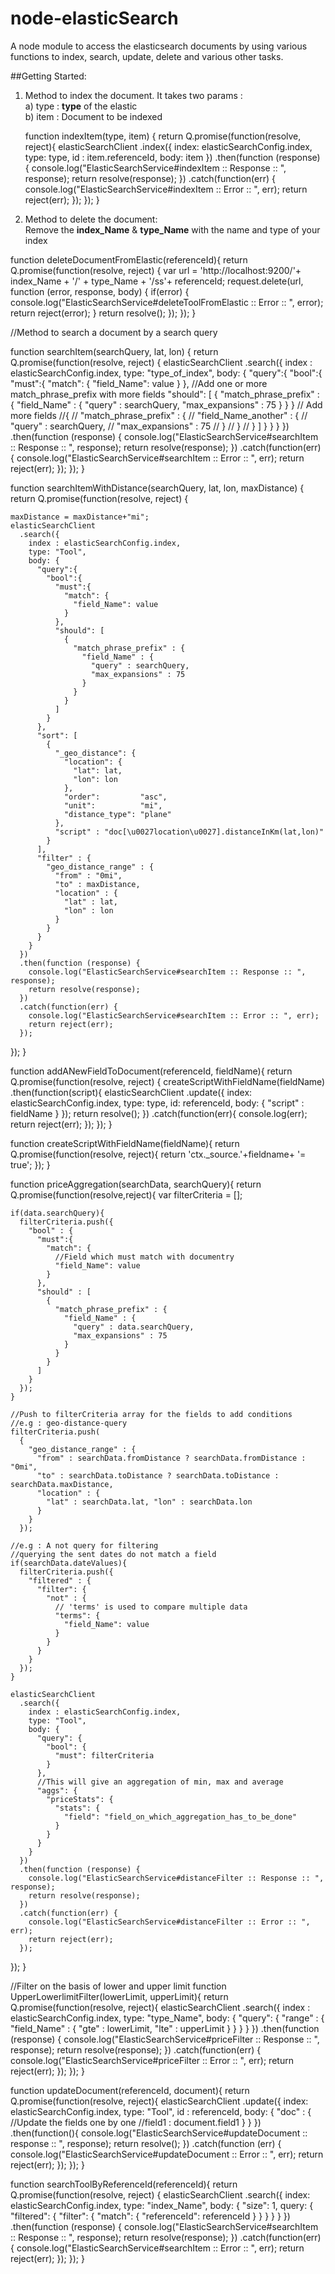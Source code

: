 # node-elasticSearch
A node module to access the elasticsearch documents by using various functions to index, search, update, delete and various other tasks.

##Getting Started:

1. Method to index the document. It takes two params :  
  a) type : __type__ of the elastic  
  b) item : Document to be indexed

    function indexItem(type, item) {
        return Q.promise(function(resolve, reject){
            elasticSearchClient
              .index({
                  index: elasticSearchConfig.index,
                  type: type,
                  id : item.referenceId,
                  body: item
                })
                .then(function (response) {
                  console.log("ElasticSearchService#indexItem :: Response :: ", response);
                  return resolve(response);
                })
                .catch(function(err) {
                  console.log("ElasticSearchService#indexItem :: Error :: ", err);
                  return reject(err);
                });
              });
          }   

2. Method to delete the document:  
Remove the __index_Name__ & __type_Name__ with the name and type of your index

  function deleteDocumentFromElastic(referenceId){
    return Q.promise(function(resolve, reject) {
      var url = 'http://localhost:9200/'+ index_Name + '/' + type_Name + '/ss'+ referenceId;
      request.delete(url, function (error, response, body) {
        if(error) {
          console.log("ElasticSearchService#deleteToolFromElastic :: Error :: ", error);
          return reject(error);
        }
        return resolve();
        });
      });
    }

//Method to search a document by a search query

  function searchItem(searchQuery, lat, lon) {
    return Q.promise(function(resolve, reject) {
    elasticSearchClient
      .search({
        index : elasticSearchConfig.index,
        type: "type_of_index",
        body: {
          "query":{
            "bool":{
              "must":{
                "match": {
                  "field_Name": value
                }
              },
              //Add one or more match_phrase_prefix with more fields
              "should": [
                {
                  "match_phrase_prefix" : {
                    "field_Name" : {
                      "query" : searchQuery,
                      "max_expansions" : 75
                    }
                  }
                }
                // Add more fields
                //{
                //   "match_phrase_prefix" : {
                //     "field_Name_another" : {
                //       "query" : searchQuery,
                //       "max_expansions" : 75
                //     }
                //   }
                // }
              ]
            }
          }
        }
      })
      .then(function (response) {
        console.log("ElasticSearchService#searchItem :: Response :: ", response);
        return resolve(response);
      })
      .catch(function(err) {
        console.log("ElasticSearchService#searchItem :: Error :: ", err);
        return reject(err);
      });
  });
}


function searchItemWithDistance(searchQuery, lat, lon, maxDistance) {
  return Q.promise(function(resolve, reject) {

    maxDistance = maxDistance+"mi";
    elasticSearchClient
      .search({
        index : elasticSearchConfig.index,
        type: "Tool",
        body: {
          "query":{
            "bool":{
              "must":{
                "match": {
                  "field_Name": value
                }
              },
              "should": [
                {
                  "match_phrase_prefix" : {
                    "field_Name" : {
                      "query" : searchQuery,
                      "max_expansions" : 75
                    }
                  }
                }
              ]
            }
          },
          "sort": [
            {
              "_geo_distance": {
                "location": {
                  "lat": lat,
                  "lon": lon
                },
                "order":         "asc",
                "unit":          "mi",
                "distance_type": "plane"
              },
              "script" : "doc[\u0027location\u0027].distanceInKm(lat,lon)"
            }
          ],
          "filter" : {
            "geo_distance_range" : {
              "from" : "0mi",
              "to" : maxDistance,
              "location" : {
                "lat" : lat,
                "lon" : lon
              }
            }
          }
        }
      })
      .then(function (response) {
        console.log("ElasticSearchService#searchItem :: Response :: ", response);
        return resolve(response);
      })
      .catch(function(err) {
        console.log("ElasticSearchService#searchItem :: Error :: ", err);
        return reject(err);
      });
  });
}


function addANewFieldToDocument(referenceId, fieldName){
  return Q.promise(function(resolve, reject) {
    createScriptWithFieldName(fieldName)
    .then(function(script){
      elasticSearchClient
        .update({
          index: elasticSearchConfig.index,
          type: type,
          id: referenceId,
          body: {
            "script" : fieldName
          }
        });
      return resolve();
    })
    .catch(function(err){
      console.log(err);
      return reject(err);
    });
  });
}

function createScriptWithFieldName(fieldName){
  return Q.promise(function(resolve, reject){
    return 'ctx._source.'+fieldname+ '= true';
  });
}

function priceAggregation(searchData, searchQuery){
  return Q.promise(function(resolve,reject){
    var filterCriteria = [];

    if(data.searchQuery){
      filterCriteria.push({
        "bool" : {
          "must":{
            "match": {
              //Field which must match with documentry
              "field_Name": value
            }
          },
          "should" : [
            {
              "match_phrase_prefix" : {
                "field_Name" : {
                  "query" : data.searchQuery,
                  "max_expansions" : 75
                }
              }
            }
          ]
        }
      });
    }

    //Push to filterCriteria array for the fields to add conditions
    //e.g : geo-distance-query
    filterCriteria.push(
      {
        "geo_distance_range" : {
          "from" : searchData.fromDistance ? searchData.fromDistance : "0mi",
          "to" : searchData.toDistance ? searchData.toDistance : searchData.maxDistance,
          "location" : {
            "lat" : searchData.lat, "lon" : searchData.lon
          }
        }
      });

    //e.g : A not query for filtering
    //querying the sent dates do not match a field
    if(searchData.dateValues){
      filterCriteria.push({
        "filtered" : {
          "filter": {
            "not" : {
              // 'terms' is used to compare multiple data
              "terms": {
                "field_Name": value
              }
            }
          }
        }
      });
    }

    elasticSearchClient
      .search({
        index : elasticSearchConfig.index,
        type: "Tool",
        body: {
          "query": {
            "bool": {
              "must": filterCriteria
            }
          },
          //This will give an aggregation of min, max and average
          "aggs": {
            "priceStats": {
              "stats": {
                "field": "field_on_which_aggregation_has_to_be_done"
              }
            }
          }
        }
      })
      .then(function (response) {
        console.log("ElasticSearchService#distanceFilter :: Response :: ", response);
        return resolve(response);
      })
      .catch(function(err) {
        console.log("ElasticSearchService#distanceFilter :: Error :: ", err);
        return reject(err);
      });
  });
}

//Filter on the basis of lower and upper limit
function UpperLowerlimitFilter(lowerLimit, upperLimit){
  return Q.promise(function(resolve, reject){
    elasticSearchClient
      .search({
        index : elasticSearchConfig.index,
        type: "type_Name",
        body: {
          "query": {
            "range" : {
              "field_Name" : {
                "gte" : lowerLimit,
                "lte" : upperLimit
              }
            }
          }
        }
      })
      .then(function (response) {
        console.log("ElasticSearchService#priceFilter :: Response :: ", response);
        return resolve(response);
      })
      .catch(function(err) {
        console.log("ElasticSearchService#priceFilter :: Error :: ", err);
        return reject(err);
      });
  });
}


function updateDocument(referenceId, document){
  return Q.promise(function(resolve, reject){
    elasticSearchClient
      .update({
        index: elasticSearchConfig.index,
        type: "Tool",
        id : referenceId,
        body: {
          "doc" : {
            //Update the fields one by one
            //field1 : document.field1
          }
        }
      })
      .then(function(){
        console.log("ElasticSearchService#updateDocument :: response :: ", response);
        return resolve();
      })
      .catch(function (err) {
        console.log("ElasticSearchService#updateDocument :: Error :: ", err);
        return reject(err);
      });
  });
}

function searchToolByReferenceId(referenceId){
  return Q.promise(function(resolve, reject) {
    elasticSearchClient
      .search({
        index: elasticSearchConfig.index,
        type: "index_Name",
        body: {
          "size": 1,
          query: {
            "filtered": {
              "filter": {
                "match": {
                  "referenceId": referenceId
                }
              }
            }
          }
        }
      })
      .then(function (response) {
        console.log("ElasticSearchService#searchItem :: Response :: ", response);
        return resolve(response);
      })
      .catch(function(err) {
        console.log("ElasticSearchService#searchItem :: Error :: ", err);
        return reject(err);
      });
  });
}
